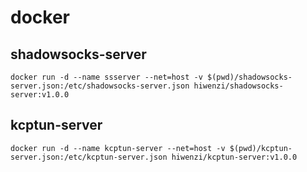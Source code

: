 # docker
## shadowsocks-server
```
docker run -d --name ssserver --net=host -v $(pwd)/shadowsocks-server.json:/etc/shadowsocks-server.json hiwenzi/shadowsocks-server:v1.0.0
```
## kcptun-server
```
docker run -d --name kcptun-server --net=host -v $(pwd)/kcptun-server.json:/etc/kcptun-server.json hiwenzi/kcptun-server:v1.0.0
```